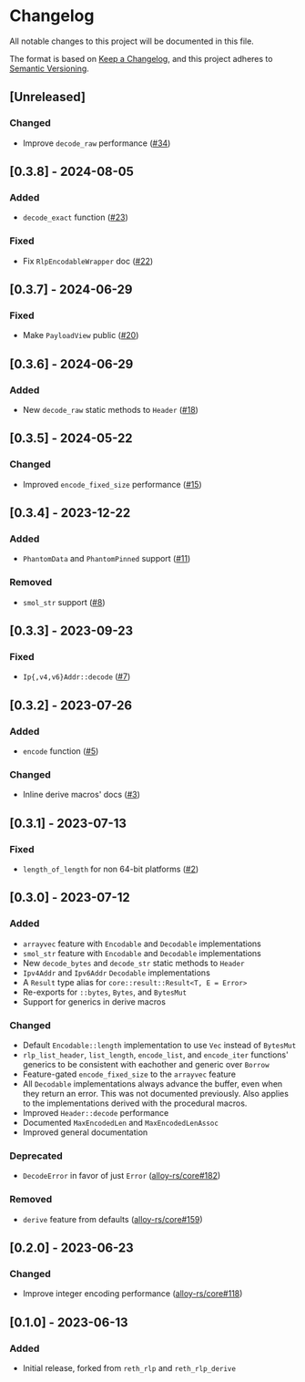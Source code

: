 # Changelog

All notable changes to this project will be documented in this file.

The format is based on [Keep a Changelog](https://keepachangelog.com/en/1.1.0/),
and this project adheres to [Semantic Versioning](https://semver.org/spec/v2.0.0.html).

## [Unreleased]

### Changed

- Improve `decode_raw` performance ([#34])

[#34]: https://github.com/alloy-rs/rlp/pull/34

## [0.3.8] - 2024-08-05

### Added

- `decode_exact` function ([#23])

### Fixed

- Fix `RlpEncodableWrapper` doc ([#22])

[#22]: https://github.com/alloy-rs/rlp/pull/22
[#23]: https://github.com/alloy-rs/rlp/pull/23

## [0.3.7] - 2024-06-29

### Fixed

- Make `PayloadView` public ([#20])

[#20]: https://github.com/alloy-rs/rlp/pull/20

## [0.3.6] - 2024-06-29

### Added

- New `decode_raw` static methods to `Header` ([#18])

[#18]: https://github.com/alloy-rs/rlp/pull/18

## [0.3.5] - 2024-05-22

### Changed

- Improved `encode_fixed_size` performance ([#15])

[#15]: https://github.com/alloy-rs/rlp/pull/15

## [0.3.4] - 2023-12-22

### Added

- `PhantomData` and `PhantomPinned` support ([#11])

### Removed

- `smol_str` support ([#8])

[#8]: https://github.com/alloy-rs/rlp/pull/8
[#11]: https://github.com/alloy-rs/rlp/pull/11

## [0.3.3] - 2023-09-23

### Fixed

- `Ip{,v4,v6}Addr::decode` ([#7])

[#7]: https://github.com/alloy-rs/rlp/pull/7

## [0.3.2] - 2023-07-26

### Added

- `encode` function ([#5])

### Changed

- Inline derive macros' docs ([#3])

[#3]: https://github.com/alloy-rs/rlp/pull/3
[#5]: https://github.com/alloy-rs/rlp/pull/5

## [0.3.1] - 2023-07-13

### Fixed

- `length_of_length` for non 64-bit platforms ([#2])

[#2]: https://github.com/alloy-rs/rlp/pull/2

## [0.3.0] - 2023-07-12

### Added

- `arrayvec` feature with `Encodable` and `Decodable` implementations
- `smol_str` feature with `Encodable` and `Decodable` implementations
- New `decode_bytes` and `decode_str` static methods to `Header`
- `Ipv4Addr` and `Ipv6Addr` `Decodable` implementations
- A `Result` type alias for `core::result::Result<T, E = Error>`
- Re-exports for `::bytes`, `Bytes`, and `BytesMut`
- Support for generics in derive macros

### Changed

- Default `Encodable::length` implementation to use `Vec` instead of `BytesMut`
- `rlp_list_header`, `list_length`, `encode_list`, and `encode_iter` functions'
  generics to be consistent with eachother and generic over `Borrow`
- Feature-gated `encode_fixed_size` to the `arrayvec` feature
- All `Decodable` implementations always advance the buffer, even when they
  return an error. This was not documented previously. Also applies to the
  implementations derived with the procedural macros.
- Improved `Header::decode` performance
- Documented `MaxEncodedLen` and `MaxEncodedLenAssoc`
- Improved general documentation

### Deprecated

- `DecodeError` in favor of just `Error` ([alloy-rs/core#182])

### Removed

- `derive` feature from defaults ([alloy-rs/core#159])

[alloy-rs/core#159]: https://github.com/alloy-rs/core/pull/159
[alloy-rs/core#182]: https://github.com/alloy-rs/core/pull/182

## [0.2.0] - 2023-06-23

### Changed

- Improve integer encoding performance ([alloy-rs/core#118])

[alloy-rs/core#118]: https://github.com/alloy-rs/core/pull/118

## [0.1.0] - 2023-06-13

### Added

- Initial release, forked from `reth_rlp` and `reth_rlp_derive`
